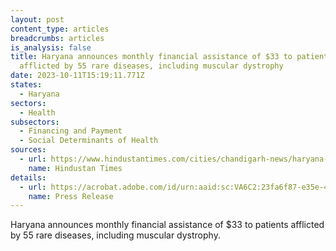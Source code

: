 ```yaml
---
layout: post
content_type: articles
breadcrumbs: articles
is_analysis: false
title: Haryana announces monthly financial assistance of $33 to patients
  afflicted by 55 rare diseases, including muscular dystrophy
date: 2023-10-11T15:19:11.771Z
states:
  - Haryana
sectors:
  - Health
subsectors:
  - Financing and Payment
  - Social Determinants of Health
sources:
  - url: https://www.hindustantimes.com/cities/chandigarh-news/haryana-to-give-monthly-assistance-of-rs-2-750-to-patients-of-55-rare-diseases-101696340800848.html
    name: Hindustan Times
details:
  - url: https://acrobat.adobe.com/id/urn:aaid:sc:VA6C2:23fa6f87-e35e-4fa4-9614-c43429d97f26
    name: Press Release
---
```

Haryana announces monthly financial assistance of $33 to patients afflicted by 55 rare diseases, including muscular dystrophy.